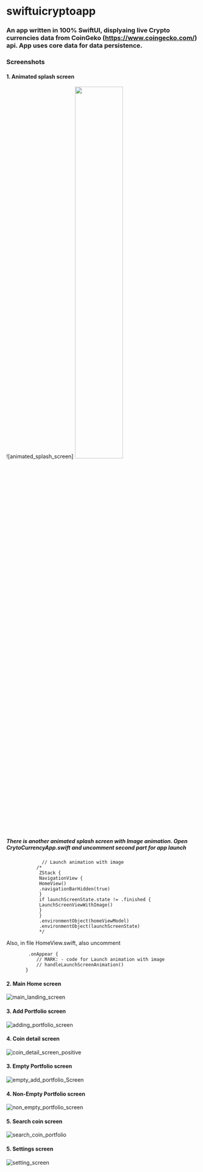 # swiftuicryptoapp
### An app written in 100% SwiftUI, displyaing live Crypto currencies data from CoinGeko (https://www.coingecko.com/) api. App uses core data for data persistence. 

### Screenshots

#### 1. Animated splash screen

![animated_splash_screen] <img src="https://user-images.githubusercontent.com/2304583/216149514-7dacaecf-88c9-45fa-abb6-aac045031bd4.png" width=50% height=50%> 
 ##### There is another animated splash screen with Image animation. Open CrytoCurrencyApp.swift and uncomment second part for app launch
 ```
              // Launch animation with image
            /*
             ZStack {
             NavigationView {
             HomeView()
             .navigationBarHidden(true)
             }
             if launchScreenState.state != .finished {
             LaunchScreenViewWithImage()
             }
             }
             .environmentObject(homeViewModel)
             .environmentObject(launchScreenState)
             */
 ```
 
 Also, in file HomeView.swift, also uncomment 
 ```
         .onAppear {
            // MARK: - code for Launch animation with image
            // handleLaunchScreenAnimation()
        }
 ```

#### 2. Main Home screen
![main_landing_screen](https://user-images.githubusercontent.com/2304583/216150299-ec78ee44-59cb-43ce-ac18-504ea59321b5.png)

#### 3. Add Portfolio screen
![adding_portfolio_screen](https://user-images.githubusercontent.com/2304583/216150276-f9cc35be-e2b3-4da8-b677-be2172e64170.png)

#### 4. Coin detail screen
![coin_detail_screen_positive](https://user-images.githubusercontent.com/2304583/216150280-761296ab-c7d2-4c9f-a59e-b6be56cbddc3.png)

#### 3. Empty Portfolio screen
![empty_add_portfolio_Screen](https://user-images.githubusercontent.com/2304583/216150289-e3ff533d-7c4a-4ecb-ada4-d94d5d74506e.png)

#### 4. Non-Empty Portfolio screen
![non_empty_portfolio_screen](https://user-images.githubusercontent.com/2304583/216150304-88e533b6-a108-4d10-b316-9921a054ca76.png)

#### 5. Search coin screen
![search_coin_portfolio](https://user-images.githubusercontent.com/2304583/216150305-9303dec4-bed4-44d9-9071-7e1046f7e582.png)

#### 5. Settings screen
![setting_screen](https://user-images.githubusercontent.com/2304583/216150306-53e5941a-48f9-47c3-9102-a92c62c813df.png)

